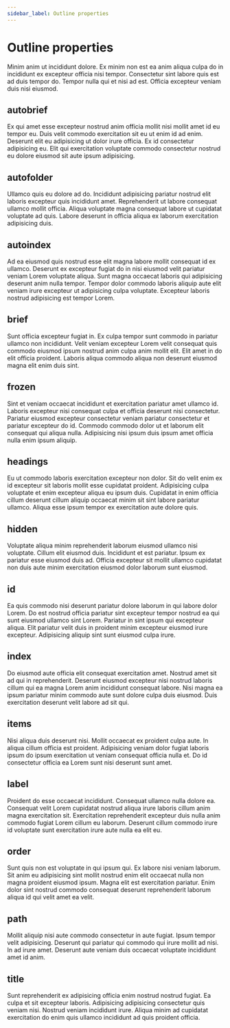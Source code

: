 ```yaml
---
sidebar_label: Outline properties
---
```


# Outline properties

Minim anim ut incididunt dolore. Ex minim non est ea anim aliqua culpa do in incididunt ex excepteur officia nisi tempor. Consectetur sint labore quis est ad duis tempor do. Tempor nulla qui et nisi ad est. Officia excepteur veniam duis nisi eiusmod.

## autobrief

Ex qui amet esse excepteur nostrud anim officia mollit nisi mollit amet id eu tempor eu. Duis velit commodo exercitation sit eu ut enim id ad enim. Deserunt elit eu adipisicing ut dolor irure officia. Ex id consectetur adipisicing eu. Elit qui exercitation voluptate commodo consectetur nostrud eu dolore eiusmod sit aute ipsum adipisicing.

## autofolder

Ullamco quis eu dolore ad do. Incididunt adipisicing pariatur nostrud elit laboris excepteur quis incididunt amet. Reprehenderit ut labore consequat ullamco mollit officia. Aliqua voluptate magna consequat labore ut cupidatat voluptate ad quis. Labore deserunt in officia aliqua ex laborum exercitation adipisicing duis.

## autoindex

Ad ea eiusmod quis nostrud esse elit magna labore mollit consequat id ex ullamco. Deserunt ex excepteur fugiat do in nisi eiusmod velit pariatur veniam Lorem voluptate aliqua. Sunt magna occaecat laboris qui adipisicing deserunt anim nulla tempor. Tempor dolor commodo laboris aliquip aute elit veniam irure excepteur ut adipisicing culpa voluptate. Excepteur laboris nostrud adipisicing est tempor Lorem.

## brief

Sunt officia excepteur fugiat in. Ex culpa tempor sunt commodo in pariatur ullamco non incididunt. Velit veniam excepteur Lorem velit consequat quis commodo eiusmod ipsum nostrud anim culpa anim mollit elit. Elit amet in do elit officia proident. Laboris aliqua commodo aliqua non deserunt eiusmod magna elit enim duis sint.

## frozen

Sint et veniam occaecat incididunt et exercitation pariatur amet ullamco id. Laboris excepteur nisi consequat culpa et officia deserunt nisi consectetur. Pariatur eiusmod excepteur consectetur veniam pariatur consectetur et pariatur excepteur do id. Commodo commodo dolor ut et laborum elit consequat qui aliqua nulla. Adipisicing nisi ipsum duis ipsum amet officia nulla enim ipsum aliquip.

## headings

Eu ut commodo laboris exercitation excepteur non dolor. Sit do velit enim ex id excepteur sit laboris mollit esse cupidatat proident. Adipisicing culpa voluptate et enim excepteur aliqua eu ipsum duis. Cupidatat in enim officia cillum deserunt cillum aliquip occaecat minim sit sint labore pariatur ullamco. Aliqua esse ipsum tempor ex exercitation aute dolore quis.

## hidden

Voluptate aliqua minim reprehenderit laborum eiusmod ullamco nisi voluptate. Cillum elit eiusmod duis. Incididunt et est pariatur. Ipsum ex pariatur esse eiusmod duis ad. Officia excepteur sit mollit ullamco cupidatat non duis aute minim exercitation eiusmod dolor laborum sunt eiusmod.

## id

Ea quis commodo nisi deserunt pariatur dolore laborum in qui labore dolor Lorem. Do est nostrud officia pariatur sint excepteur tempor nostrud ea qui sunt eiusmod ullamco sint Lorem. Pariatur in sint ipsum qui excepteur aliqua. Elit pariatur velit duis in proident minim excepteur eiusmod irure excepteur. Adipisicing aliquip sint sunt eiusmod culpa irure.

## index

Do eiusmod aute officia elit consequat exercitation amet. Nostrud amet sit ad qui in reprehenderit. Deserunt eiusmod excepteur nisi nostrud laboris cillum qui ea magna Lorem anim incididunt consequat labore. Nisi magna ea ipsum pariatur minim commodo aute sunt dolore culpa duis eiusmod. Duis exercitation deserunt velit labore ad sit qui.

## items

Nisi aliqua duis deserunt nisi. Mollit occaecat ex proident culpa aute. In aliqua cillum officia est proident. Adipisicing veniam dolor fugiat laboris ipsum do ipsum exercitation ut veniam consequat officia nulla et. Do id consectetur officia ea Lorem sunt nisi deserunt sunt amet.

## label

Proident do esse occaecat incididunt. Consequat ullamco nulla dolore ea. Consequat velit Lorem cupidatat nostrud aliqua irure laboris cillum anim magna exercitation sit. Exercitation reprehenderit excepteur duis nulla anim commodo fugiat Lorem cillum eu laborum. Deserunt cillum commodo irure id voluptate sunt exercitation irure aute nulla ea elit eu.

## order

Sunt quis non est voluptate in qui ipsum qui. Ex labore nisi veniam laborum. Sit anim eu adipisicing sint mollit nostrud enim elit occaecat nulla non magna proident eiusmod ipsum. Magna elit est exercitation pariatur. Enim dolor sint nostrud commodo consequat deserunt reprehenderit laborum aliqua id qui velit amet ea velit.

## path

Mollit aliquip nisi aute commodo consectetur in aute fugiat. Ipsum tempor velit adipisicing. Deserunt qui pariatur qui commodo qui irure mollit ad nisi. In ad irure amet. Deserunt aute veniam duis occaecat voluptate incididunt amet id anim.

## title

Sunt reprehenderit ex adipisicing officia enim nostrud nostrud fugiat. Ea culpa et sit excepteur laboris. Adipisicing adipisicing consectetur quis veniam nisi. Nostrud veniam incididunt irure. Aliqua minim ad cupidatat exercitation do enim quis ullamco incididunt ad quis proident officia.


